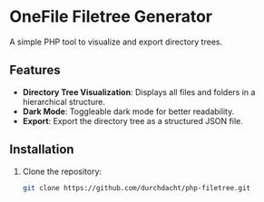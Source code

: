 # OneFile Filetree Generator

A simple PHP tool to visualize and export directory trees. 

## Features
- **Directory Tree Visualization**: Displays all files and folders in a hierarchical structure.
- **Dark Mode**: Toggleable dark mode for better readability.
- **Export**: Export the directory tree as a structured JSON file.

## Installation
1. Clone the repository:
   ```sh
   git clone https://github.com/durchdacht/php-filetree.git
